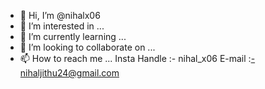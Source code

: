 - 👋 Hi, I’m @nihalx06
- 👀 I’m interested in ...
- 🌱 I’m currently learning ...
- 💞️ I’m looking to collaborate on ...
- 📫 How to reach me ...
Insta Handle :- nihal_x06
E-mail       :-nihaljithu24@gmail.com

<!---
nihalx06/nihalx06 is a ✨ special ✨ repository because its `README.md` (this file) appears on your GitHub profile.
You can click the Preview link to take a look at your changes.
--->
